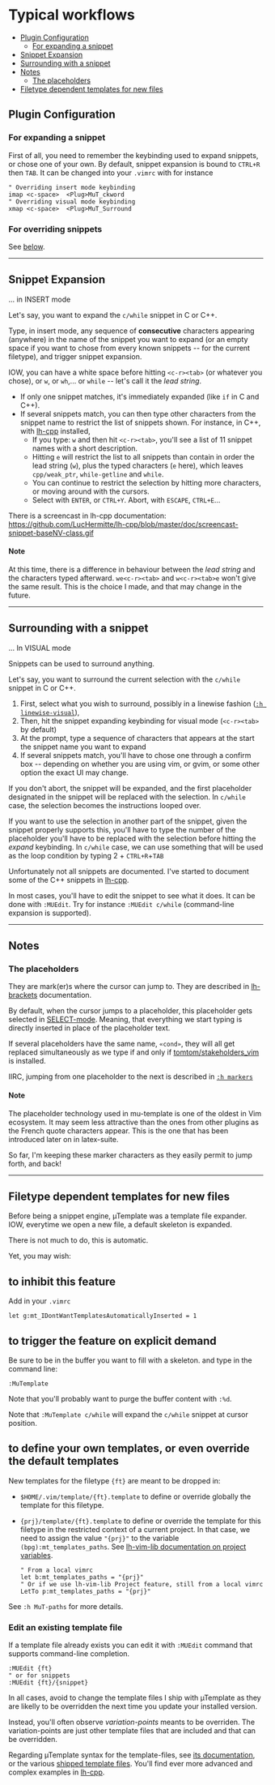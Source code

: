 # Typical workflows
* [Plugin Configuration](#plugin-configuration)
    * [For expanding a snippet](#for-expanding-a-snippet)
* [Snippet Expansion](#snippet-expansion)
* [Surrounding with a snippet](#surrounding-with-a-snippet)
* [Notes](#notes)
    * [The placeholders](#the-placeholders)
* [Filetype dependent templates for new files](#filetype-dependent-templates-for-new-files)

## Plugin Configuration
### For expanding a snippet
First of all, you need to remember the keybinding used to expand snippets, or chose one of your own. By default, snippet expansion is bound to `CTRL+R` then `TAB`. It can be changed into your `.vimrc` with for instance

```vim
" Overriding insert mode keybinding
imap <c-space>  <Plug>MuT_ckword
" Overriding visual mode keybinding
xmap <c-space>  <Plug>MuT_Surround
```

### For overriding snippets

See [below](#to-define-your-own-templates-or-even-override-the-default-templates).

----

## Snippet Expansion
... in INSERT mode

Let's say, you want to expand the `c/while` snippet in C or C++.

Type, in insert mode, any sequence of **consecutive** characters appearing (anywhere) in the name of the snippet you want to expand (or an empty space if you want to chose from every known snippets -- for the current filetype), and trigger snippet expansion.

IOW, you can have a white space before hitting `<c-r><tab>` (or whatever you chose), or `w`, or `wh`,... or `while` -- let's call it the _lead string_.

* If only one snippet matches, it's immediately expanded (like `if` in C and C++).
* If several snippets match, you can then type other characters from the snippet name to restrict the list of snippets shown.
    For instance, in C++, with [lh-cpp](https://github.com/LucHermitte/lh-cpp) installed,
    * If you type: `w` and then hit `<c-r><tab>`,  you'll see a list of 11 snippet names with a short description.
    * Hitting `e` will restrict the list to all snippets than contain in order the lead string (`w`), plus the typed characters (`e` here), which leaves `cpp/weak_ptr`, `while-getline` and `while`.
    * You can continue to restrict the selection by hitting more characters, or moving around with the cursors.
    * Select with `ENTER`, or `CTRL+Y`. Abort, with `ESCAPE`, `CTRL+E`...

There is a screencast in lh-cpp documentation: https://github.com/LucHermitte/lh-cpp/blob/master/doc/screencast-snippet-baseNV-class.gif

#### Note
At this time, there is a difference in behaviour between the _lead string_ and the characters typed afterward. `we<c-r><tab>` and `w<c-r><tab>e` won't give the same result. This is the choice I made, and that may change in the future.


----

## Surrounding with a snippet
... In VISUAL mode

Snippets can be used to surround anything.

Let's say, you want to surround the current selection with the `c/while` snippet in C or C++.

1. First, select what you wish to surround, possibly in a linewise fashion ([`:h linewise-visual`](http://vimhelp.appspot.com/visual.txt.html#linewise%2dvisual)),
2. Then, hit the snippet expanding keybinding for visual mode (`<c-r><tab>` by default)
3. At the prompt, type a sequence of characters that appears at the start the snippet name you want to expand
4. If several snippets match, you'll have to chose one through a confirm box -- depending on whether you are using vim, or gvim, or some other option the exact UI may change.

If you don't abort, the snippet will be expanded, and the first placeholder designated in the snippet will be replaced with the selection. In `c/while` case, the selection becomes the instructions looped over.

If you want to use the selection in another part of the snippet, given the snippet properly supports this, you'll have to type the number of the placeholder you'll have to be replaced with the selection before hitting the _expand_ keybinding. In `c/while` case, we can use something that will be used as the loop condition by typing 2 + `CTRL+R`+`TAB`


Unfortunately not all snippets are documented. I've started to document some of the C++ snippets in [lh-cpp](https://github.com/LucHermitte/lh-cpp/blob/master/doc/snippets.md).

In most cases, you'll have to edit the snippet to see what it does. It can be done with `:MUEdit`. Try for instance `:MUEdit c/while` (command-line expansion is supported).


----

## Notes
### The placeholders
They are mark(er)s where the cursor can jump to. They are described in [lh-brackets](https://github.com/LucHermitte/lh-brackets) documentation.

By default, when the cursor jumps to a placeholder, this placeholder gets selected in [SELECT-mode](http://vimhelp.appspot.com/visual.txt.html#Select%2dmode). Meaning, that everything we start typing is directly inserted in place of the placeholder text.

If several placeholders have the same name, `«cond»`, they will all get replaced simultaneously as we type if and only if [tomtom/stakeholders_vim](https://github.com/tomtom/stakeholders_vim) is installed.

IIRC, jumping from one placeholder to the next is described in [`:h markers`](https://github.com/LucHermitte/lh-brackets/blob/master/doc/lh-map-tools.txt#L462)

#### Note
The placeholder technology used in mu-template is one of the oldest in Vim ecosystem. It may seem less attractive than the ones from other plugins as the French quote characters appear. This is the one that has been introduced later on in latex-suite.

So far, I'm keeping these marker characters as they easily permit to jump forth, and back!

----

## Filetype dependent templates for new files

Before being a snippet engine, µTemplate was a template file expander. IOW,
everytime we open a new file, a default skeleton is expanded.

There is not much to do, this is automatic.

Yet, you may wish:

## to inhibit this feature
Add in your `.vimrc`

```vim
let g:mt_IDontWantTemplatesAutomaticallyInserted = 1
```

## to trigger the feature on explicit demand
Be sure to be in the buffer you want to fill with a skeleton. and type in the
command line:

```vim
:MuTemplate
```

Note that you'll probably want to purge the buffer content with `:%d`.

Note that `:MuTemplate c/while` will expand the `c/while` snippet at cursor
position.

## to define your own templates, or even override the default templates

New templates for the filetype `{ft}` are meant to be dropped in:

- `$HOME/.vim/template/{ft}.template` to define or override globally the template
  for this filetype.
- `{prj}/template/{ft}.template` to define or override the template for this
  filetype in the restricted context of a current project.
  In that case, we need to assign the value `"{prj}"` to the variable `(bpg):mt_templates_paths`. See [lh-vim-lib documentation on project variables](https://github.com/LucHermitte/lh-vim-lib/blob/master/doc/Options.md#project-options).

    ```vim
    " From a local vimrc
    let b:mt_templates_paths = "{prj}"
    " Or if we use lh-vim-lib Project feature, still from a local vimrc
    LetTo p:mt_templates_paths = "{prj}"
    ```

See `:h MuT-paths` for more details.

### Edit an existing template file
If a template file already exists you can edit it with `:MUEdit` command that
supports command-line completion.

```vim
:MUEdit {ft}
" or for snippets
:MUEdit {ft}/{snippet}
```

In all cases, avoid to change the template files I ship with µTemplate as they
are likelly to be overridden the next time you update your installed version.

Instead, you'll often observe _variation-points_ meants to be overriden. The
variation-points are just other template files that are included and that can
be overridden.

Regarding µTemplate syntax for the template-files, see
[its documentation](mu-template.txt), or the various
[shipped template files](../after/template/).
You'll find ever more advanced and complex examples in
[lh-cpp](https://github.com/LucHermitte/lh-cpp).
